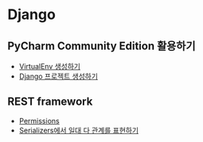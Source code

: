 # Django

## PyCharm Community Edition 활용하기

 * [VirtualEnv 생성하기](PyCharmCE/CreateVirtualEnv.md)
 * [Django 프로젝트 생성하기](PyCharmCE/CreateProject.md)

## REST framework

* [Permissions](RestFramework/permissions.md)
* [Serializers에서 일대 다 관계를 표현하기](RestFramework/nested_relationships.md)
